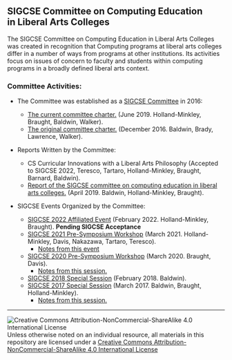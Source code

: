 ## SIGCSE Committee on Computing Education<br>in Liberal Arts Colleges

The SIGCSE Committee on Computing Education in Liberal Arts Colleges was created in recognition that Computing programs at liberal arts colleges differ in a number of ways from programs at other institutions. Its activities focus on issues of concern to faculty and students within computing programs in a broadly defined liberal arts context.

### Committee Activities:

* The Committee was established as a [SIGCSE Committee](https://sigcse.org/programs/committees/) in 2016:
  * [The current committee charter.](https://sigcse.org/files/documents/pdfs/SIGCSECommitteeReports/Liberal%20Arts%20Computing%20Education%20Committee%20Charter%202019.pdf) (June 2019. Holland-Minkley, Braught, Baldwin, Walker).
  * [The original committee charter.](https://sigcse.org/programs/committees/liberal.html) (December 2016. Baldwin, Brady, Lawrence, Walker).

* Reports Written by the Committee:
  * CS Curricular Innovations with a Liberal Arts Philosophy (Accepted to SIGCSE 2022, Teresco, Tartaro, Holland-Minkley, Braught, Barnard, Baldwin).
  * [Report of the SIGCSE committee on computing education in liberal arts colleges.](https://dl.acm.org/doi/10.1145/3314027) (April 2019. Baldwin, Holland-Minkley, Braught).

* SIGCSE Events Organized by the Committee:
  * [SIGCSE 2022 Affiliated Event](https://computing-in-the-liberal-arts.github.io/SIGCSE2022-Affiliated-Event/) (February 2022. Holland-Minkley, Braught). __Pending SIGCSE Acceptance__
  * [SIGCSE 2021 Pre-Symposium Workshop](https://computing-in-the-liberal-arts.github.io/SIGCSE2021-PreSymposium-Event/) (March 2021. Holland-Minkley, Davis, Nakazawa, Tartaro, Teresco).
    * [Notes from this event](https://docs.google.com/document/d/1rESaoGZCh6l0IzJG1Tk33iheaNHkFHzyMmdmhjSG86Q)
  * [SIGCSE 2020 Pre-Symposium Workshop](https://computing-in-the-liberal-arts.github.io/SIGCSE2020-PreSymposium-Event/) (March 2020. Braught, Davis).
    * [Notes from this session.](https://docs.google.com/document/d/1hU-t9R_ZyXdVnF1eRRL_o_YQ_eeRtxX2a95AS6tgTPw/edit?usp=sharing)
  * [SIGCSE 2018 Special Session](https://dl.acm.org/doi/10.1145/3159450.3159639) (February 2018. Baldwin).
  * [SIGCSE 2017 Special Session](https://dl.acm.org/doi/abs/10.1145/3017680.3017806) (March 2017. Baldwin, Braught, Holland-Minkley).
    * [Notes from this session.](https://docs.google.com/document/d/1BIvw0w7vryA1qA-TwJ1TK_fWjDHH7H7H6LyXVPObKhc)

___
![Creative Commons Attribution-NonCommercial-ShareAlike 4.0 International License](https://i.creativecommons.org/l/by-nc-sa/4.0/88x31.png "Creative Commons Attribution-NonCommercial-ShareAlike 4.0 International License") Unless otherwise noted on an individual resource, all materials in this repository are licensed under a [Creative Commons Attribution-NonCommercial-ShareAlike 4.0 International License](http://creativecommons.org/licenses/by-nc-sa/4.0/)
